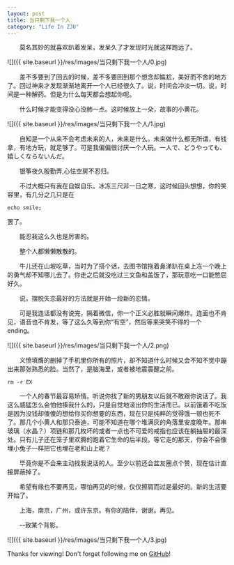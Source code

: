 ```yaml
---  
layout: post
title: 当只剩下我一个人
category: "Life In ZJU"
---  
```


　　莫名其妙的就喜欢趴着发呆，发呆久了才发现时光就这样跑远了。

![]({{ site.baseurl }}/res/images/当只剩下我一个人/0.jpg)




　　差不多要到了回去的时候，差不多要回到那个想念却尴尬，美好而不舍的地方了。回过神来才发现渐渐地离开一个人已经很久了。说，时间会冲淡一切。说，时间是一种解药。但是为什么每天都会想起你呢。

　　什么时候才能变得没心没肺一点。这时候放上一朵，故事的小黄花。

![]({{ site.baseurl }}/res/images/当只剩下我一个人/1.jpg)

　　自知是一个从来不会考虑未来的人，未来是什么。未来做什么都无所谓，有钱拿，有地方玩，就足够了。可是我偏偏很讨厌一个人玩。一人で、どうやっても、嬉しくならないんだ。

　　银筝夜久殷勤弄,心怯空房不忍归。

　　不过大概只有我在自娱自乐。冰冻三尺非一日之寒，这时候回头想想，你的笑容里，有几分之几只是在

	echo smile;

罢了。

　　能忍我这么久也是厉害的。

　　整个人都懒懒散散的。

　　牛儿还在山坡吃草，当时为了搭个话，去图书馆拖着鼻涕趴在桌上冻一个晚上的勇气却不知哪儿去了。你走之后就没吃过三文鱼和盖饭了，那玩意吃一口能憋屈好久。

　　说，摆脱失恋最好的方法就是开始一段新的恋情。

　　可是我连话都没有说完，隔着微信，你一个正义必胜就瞬间爆炸。连面也不肯见，语音也不肯发，等了这么久等到你“有空”，然后等来哭笑不得的一个ending。

![]({{ site.baseurl }}/res/images/当只剩下我一个人/2.png)

　　义愤填膺的删掉了手机里你所有的照片，却不知道什么时候又会不知不觉中蹦出来那张熟悉的脸。当然了，是脑海里，或者被地震震醒之前。

	rm -r EX

　　一个人的春节最容易矫情。听说你找了新的男朋友以后就不敢跟你说话了。我这么威猛怎么会怕他揍我什么的，只是自觉地滚出你的生活而已。以前饿着不吃饭是因为没钱却傻傻的想给你买你想要的东西，现在只是纯粹的觉得饿一顿也死不了。那几个小黄人和那只泰迪，可能不知道在哪个堆满灰的角落里安度晚年。那串玻璃（水晶？）项链和那几枚坏的或者一点也不可爱的戒指也应该在躺抽屉的最深处。只有儿子还在笼子里欢腾的跑着它生命的后半段。等它走的那天，你会不会像埋小兔子一样把它也埋在老和山上呢？

　　毕竟你是不会来主动找我说话的人。至少以前还会盆友圈点个赞，现在估计直接屏蔽掉了。　　

　　希望有缘也不要再见，哪怕再见的时候，仅仅擦肩而过是最好的。新的生活要开始了。

　　上海，南京，广州，或许东京。有你的陪伴，谢谢。再见。

　　--致某个背影。

![]({{ site.baseurl }}/res/images/当只剩下我一个人/3.jpg)



Thanks for viewing! Don't forget following me on <a href="https://github.com/Princever">GitHub</a>!
